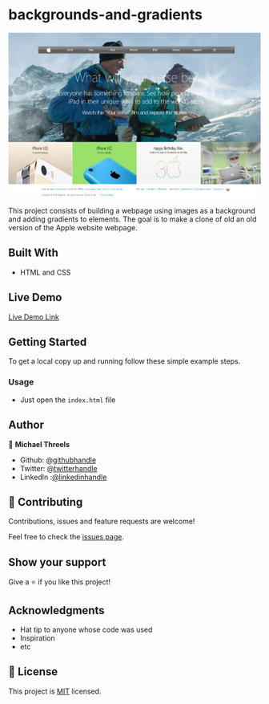 # backgrounds-and-gradients

![screenshot](./images/preview.png)

This project consists of building a webpage using images as a background and adding gradients to elements. The goal is to make a clone of old an old version of the Apple website webpage.

## Built With

- HTML and CSS

## Live Demo

[Live Demo Link](https://mikethreels.github.io/backgrounds-and-gradients/)


## Getting Started

To get a local copy up and running follow these simple example steps.

### Usage
- Just open the `index.html` file


## Author

👤 **Michael Threels**

- Github: [@githubhandle](https://github.com/mikethreels)
- Twitter: [@twitterhandle](https://twitter.com/MichaelThreels)
- LinkedIn :[@linkedinhandle](https://www.linkedin.com/in/michael-threels-24101991) 

## 🤝 Contributing

Contributions, issues and feature requests are welcome!

Feel free to check the [issues page](issues/).

## Show your support

Give a ⭐️ if you like this project!

## Acknowledgments

- Hat tip to anyone whose code was used
- Inspiration
- etc

## 📝 License

This project is [MIT](lic.url) licensed.
